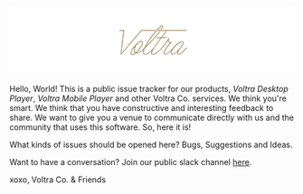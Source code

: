 
![img](/logo.png)

Hello, World! This is a public issue tracker for our products, *Voltra Desktop
Player*, *Voltra Mobile Player* and other Voltra Co. services. We think you're
smart. We think that you have constructive and interesting feedback to share.
We want to give you a venue to communicate directly with us and the community
that uses this software. So, here it is!

What kinds of issues should be opened here? Bugs, Suggestions and Ideas.

Want to have a conversation? Join our public slack channel 
[here](https://voltra.co/slack/).

xoxo,
Voltra Co. & Friends

